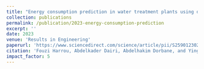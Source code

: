 ```yaml
---
title: "Energy consumption prediction in water treatment plants using deep learning with data augmentation"
collection: publications
permalink: /publication/2023-energy-consumption-prediction
excerpt: ''
date: 2023
venue: 'Results in Engineering'
paperurl: 'https://www.sciencedirect.com/science/article/pii/S2590123023005558'
citation: 'Fouzi Harrou, Abdelkader Dairi, Abdelhakim Dorbane, and Ying Sun. (2023). &quot;Energy consumption prediction in water treatment plants using deep learning with data augmentation.&quot; <i>Results in Engineering</i>, 20, 101428. DOI: https://doi.org/10.1016/j.rineng.2023.101428.'
impact_factor: 5
---
```

